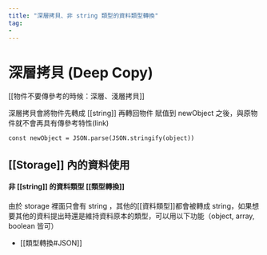 ```yaml
---
title: "深層拷貝、非 string 類型的資料類型轉換"
tag: 
- 
---
```

# 深層拷貝 (Deep Copy)
[[物件不要傳參考的時候：深層、淺層拷貝]]

深層拷貝會將物件先轉成 [[string]] 再轉回物件
賦值到 newObject 之後，與原物件就不會再具有傳參考特性(link)
```
const newObject = JSON.parse(JSON.stringify(object))
```

## [[Storage]] 內的資料使用
#### 非 [[string]] 的資料類型 [[類型轉換]]
由於 storage 裡面只會有 string ，其他的[[資料類型]]都會被轉成 string，如果想要其他的資料提出時還是維持資料原本的類型，可以用以下功能（object, array, boolean 皆可）
- [[類型轉換#JSON]]